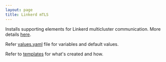 ```yaml
---
layout: page
title: Linkerd mTLS
---
```


Installs supporting elements for Linkerd multicluster communication.
More details [here](https://linkerd.io/2/tasks/automatically-rotating-control-plane-tls-credentials/).

Refer [values.yaml](https://github.com/ZettaAI/helm-charts/blob/master/charts/linkerd-mtls/values.yaml) file for variables and default values.

Refer to [templates](https://github.com/ZettaAI/helm-charts/blob/master/charts/linkerd-mtls/templates) for what's created and how.
